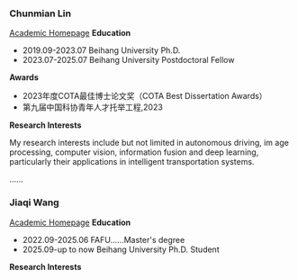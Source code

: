 ### **Chunmian Lin**
[Academic Homepage]()
**Education**

- 2019.09-2023.07 Beihang University Ph.D.
- 2023.07-2025.07 Beihang University Postdoctoral Fellow

**Awards**

- 2023年度COTA最佳博士论文奖（COTA Best Dissertation Awards）
- 第九届中国科协青年人才托举工程,2023

**Research Interests**

My research interests include but not limited in autonomous driving, im
age processing, computer vision, information fusion and deep learning, particularly their applications in intelligent transportation systems.

......

### **Jiaqi Wang**
[Academic Homepage]()
**Education**

- 2022.09-2025.06   FAFU......Master's degree
- 2025.09-up to now Beihang University Ph.D. Student

**Research Interests**